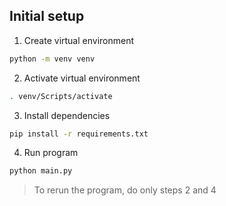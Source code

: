 ## Initial setup

1. Create virtual environment

```sh
python -m venv venv
```

2. Activate virtual environment

```sh
. venv/Scripts/activate
```

3. Install dependencies

```sh
pip install -r requirements.txt
```

4. Run program

```sh
python main.py
```

> To rerun the program, do only steps 2 and 4
